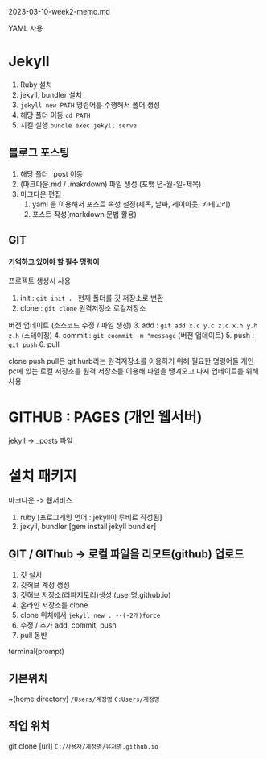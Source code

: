 2023-03-10-week2-memo.md

YAML 사용

# Jekyll
1. Ruby 설치
2. jekyll, bundler 설치
3. ```jekyll new PATH``` 명령어를 수행해서 폴더 생성
4. 해당  폴더 이동 ```cd PATH```
5. 지킬 실행 ```bundle exec jekyll serve```

## 블로그 포스팅
1. 해당 폴더 _post 이동
2. (마크다운.md / .makrdown) 파일 생성 (포맷 년-월-일-제목)
3. 마크다운 편집
	1) yaml 을 이용해서 포스트 속성 설정(제목, 날짜, 레이아웃, 카테고리)
	2) 포스트 작성(markdown 문법 활용)

## GIT
#### 기억하고 있어야 할 필수 명령어	

프로젝트 생성시 사용
1. init	:	```git init . ``` 현재 폴더를 깃 저장소로 변환
2. clone	:	```git clone``` 원격저장소 로컬저장소

버전 업데이트 (소스코드 수정 / 파일 생성)
3. add	:	```git add x.c y.c z.c x.h y.h z.h``` (스테이징)
4. commit	:	```git coommit -m "message``` (버전 업데이트)
5. push	:	```git push```
6. pull

clone push pull은 git hurb라는 원격저장소를 이용하기 위해 필요한 명령어들
개인 pc에 있는 로컬 저장소를 원격 저장소를 이용해 파일을 땡겨오고 다시 업데이트를
위해 사용

# GITHUB : PAGES (개인 웹서버)
jekyll -> _posts 파일

# 설치 패키지
마크다운 -> 웹서비스
1. ruby [프로그래밍 언어 : jekyll이 루비로 작성됨]
2. jekyll, bundler [gem install jekyll bundler]

## GIT / GIThub -> 로컬 파일을 리모트(github) 업로드
1. 깃 설치
2. 깃허브 계정 생성
3. 깃허브 저장소(리파지토리)생성 (user명.github.io)
4. 온라인 저장소를 clone
5. clone 위치에서 ```jekyll new . --(-2개)force```
6. 수정 / 추가 add, commit, push
7. pull 동반

terminal(prompt)
## 기본위치
~(home directory)
```/Users/계정명```
```C:Users/계정명```

## 작업 위치
git clone [url]
```C:/사용자/계정명/유저명.github.io```
```C:/사용자/계정명/blog/


